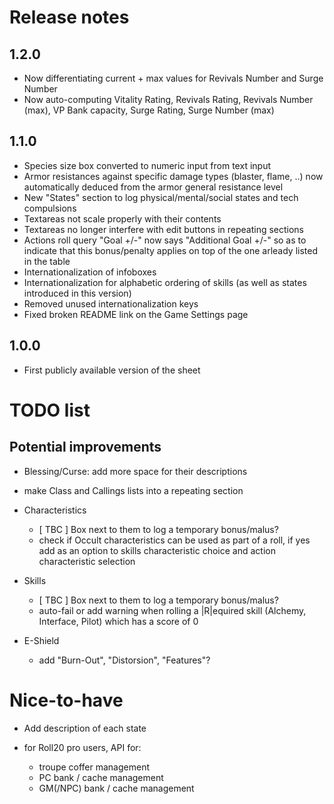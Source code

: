 # Release notes

## 1.2.0
- Now differentiating current + max values for Revivals Number and Surge Number
- Now auto-computing Vitality Rating, Revivals Rating, Revivals Number (max), VP Bank capacity, Surge Rating, Surge Number (max)

## 1.1.0
- Species size box converted to numeric input from text input
- Armor resistances against specific damage types (blaster, flame, ..) now automatically deduced from the armor general resistance level
- New "States" section to log physical/mental/social states and tech compulsions
- Textareas not scale properly with their contents
- Textareas no longer interfere with edit buttons in repeating sections
- Actions roll query "Goal +/-" now says "Additional Goal +/-" so as to indicate that this bonus/penalty applies on top of the one arleady listed in the table
- Internationalization of infoboxes
- Internationalization for alphabetic ordering of skills (as well as states introduced in this version)
- Removed unused internationalization keys
- Fixed broken README link on the Game Settings page

## 1.0.0
- First publicly available version of the sheet

# TODO list

## Potential improvements

- Blessing/Curse: add more space for their descriptions

- make Class and Callings lists into a repeating section

- Characteristics
    - [ TBC ] Box next to them to log a temporary bonus/malus?
    - check if Occult characteristics can be used as part of a roll, if yes add as an option to skills characteristic choice and action characteristic selection

- Skills
    - [ TBC ] Box next to them to log a temporary bonus/malus?
    - auto-fail or add warning when rolling a |R|equired skill (Alchemy, Interface, Pilot) which has a score of 0

- E-Shield
    - add "Burn-Out", "Distorsion", "Features"?

# Nice-to-have

- Add description of each state

- for Roll20 pro users, API for:
    - troupe coffer management
    - PC bank / cache management
    - GM(/NPC) bank / cache management
